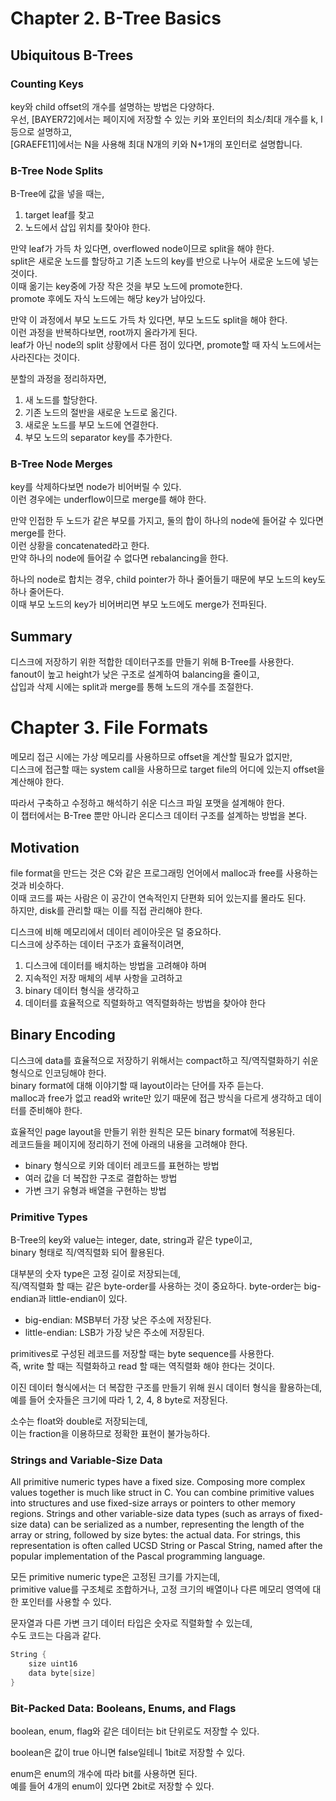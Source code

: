 # Chapter 2. B-Tree Basics
## Ubiquitous B-Trees
### Counting Keys
key와 child offset의 개수를 설명하는 방법은 다양하다.<br>
우선, [BAYER72]에서는 페이지에 저장할 수 있는 키와 포인터의 최소/최대 개수를 k, l 등으로 설명하고,<br>
[GRAEFE11]에서는 N을 사용해 최대 N개의 키와 N+1개의 포인터로 설명합니다.

### B-Tree Node Splits
B-Tree에 값을 넣을 때는,
1. target leaf를 찾고
2. 노드에서 삽입 위치를 찾아야 한다.

만약 leaf가 가득 차 있다면, overflowed node이므로 split을 해야 한다.<br>
split은 새로운 노드를 할당하고 기존 노드의 key를 반으로 나누어 새로운 노드에 넣는 것이다.<br>
이때 옮기는 key중에 가장 작은 것을 부모 노드에 promote한다.<br>
promote 후에도 자식 노드에는 해당 key가 남아있다.<br>   

만약 이 과정에서 부모 노드도 가득 차 있다면, 부모 노드도 split을 해야 한다.<br>
이런 과정을 반복하다보면, root까지 올라가게 된다.<br>
leaf가 아닌 node의 split 상황에서 다른 점이 있다면, promote할 때 자식 노드에서는 사라진다는 것이다.<br>

분할의 과정을 정리하자면,
1. 새 노드를 할당한다.
2. 기존 노드의 절반을 새로운 노드로 옮긴다.
3. 새로운 노드를 부모 노드에 연결한다.
4. 부모 노드의 separator key를 추가한다.

### B-Tree Node Merges
key를 삭제하다보면 node가 비어버릴 수 있다.<br>
이런 경우에는 underflow이므로 merge를 해야 한다.<br>

만약 인접한 두 노드가 같은 부모를 가지고, 둘의 합이 하나의 node에 들어갈 수 있다면 merge를 한다.<br>
이런 상황을 concatenated라고 한다.<br>
만약 하나의 node에 들어갈 수 없다면 rebalancing을 한다.

하나의 node로 합치는 경우, child pointer가 하나 줄어들기 때문에 부모 노드의 key도 하나 줄어든다.<br>
이때 부모 노드의 key가 비어버리면 부모 노드에도 merge가 전파된다.<br>

## Summary
디스크에 저장하기 위한 적합한 데이터구조를 만들기 위해 B-Tree를 사용한다.<br>
fanout이 높고 height가 낮은 구조로 설계하여 balancing을 줄이고,<br>
삽입과 삭제 시에는 split과 merge를 통해 노드의 개수를 조절한다.<br>

# Chapter 3. File Formats
메모리 접근 시에는 가상 메모리를 사용하므로 offset을 계산할 필요가 없지만,<br>
디스크에 접근할 때는 system call을 사용하므로 target file의 어디에 있는지 offset을 계산해야 한다.<br>

따라서 구축하고 수정하고 해석하기 쉬운 디스크 파일 포맷을 설계해야 한다.<br>
이 챕터에서는 B-Tree 뿐만 아니라 온디스크 데이터 구조를 설계하는 방법을 본다.

## Motivation
file format을 만드는 것은 C와 같은 프로그래밍 언어에서 malloc과 free를 사용하는 것과 비슷하다.<br>
이때 코드를 짜는 사람은 이 공간이 연속적인지 단편화 되어 있는지를 몰라도 된다.<br>
하지만, disk를 관리할 때는 이를 직접 관리해야 한다.<br>

디스크에 비해 메모리에서 데이터 레이아웃은 덜 중요하다.<br>
디스크에 상주하는 데이터 구조가 효율적이려면,<br>
1. 디스크에 데이터를 배치하는 방법을 고려해야 하며
2. 지속적인 저장 매체의 세부 사항을 고려하고
3. binary 데이터 형식을 생각하고
4. 데이터를 효율적으로 직렬화하고 역직렬화하는 방법을 찾아야 한다

## Binary Encoding 
디스크에 data를 효율적으로 저장하기 위해서는 compact하고 직/역직렬화하기 쉬운 형식으로 인코딩해야 한다.<br>
binary format에 대해 이야기할 때 layout이라는 단어를 자주 듣는다.<br>
malloc과 free가 없고 read와 write만 있기 때문에 접근 방식을 다르게 생각하고 데이터를 준비해야 한다.<br>

효율적인 page layout을 만들기 위한 원칙은 모든 binary format에 적용된다.<br>
레코드들을 페이지에 정리하기 전에 아래의 내용을 고려해야 한다.<br>
- binary 형식으로 키와 데이터 레코드를 표현하는 방법
- 여러 값을 더 복잡한 구조로 결합하는 방법
- 가변 크기 유형과 배열을 구현하는 방법

### Primitive Types
B-Tree의 key와 value는 integer, date, string과 같은 type이고,<br>
binary 형태로 직/역직렬화 되어 활용된다.<br>

대부분의 숫자 type은 고정 길이로 저장되는데,<br>
직/역직렬화 할 때는 같은 byte-order를 사용하는 것이 중요하다.
byte-order는 big-endian과 little-endian이 있다.<br>
- big-endian: MSB부터 가장 낮은 주소에 저장된다.<br>
- little-endian: LSB가 가장 낮은 주소에 저장된다.

primitives로 구성된 레코드를 저장할 때는 byte sequence를 사용한다.<br>
즉, write 할 때는 직렬화하고 read 할 때는 역직렬화 해야 한다는 것이다.

이진 데이터 형식에서는 더 복잡한 구조를 만들기 위해 원시 데이터 형식을 활용하는데,<br>
예를 들어 숫자들은 크기에 따라 1, 2, 4, 8 byte로 저장된다.<br>

소수는 float와 double로 저장되는데,<br>
이는 fraction을 이용하므로 정확한 표현이 불가능하다.<br>

### Strings and Variable-Size Data

All primitive numeric types have a fixed size. Composing more complex
values together is much like struct in C. You can combine primitive
values into structures and use fixed-size arrays or pointers to other
memory regions.
Strings and other variable-size data types (such as arrays of fixed-size
data) can be serialized as a number, representing the length of the array or
string, followed by size bytes: the actual data. For strings, this
representation is often called UCSD String or Pascal String, named after
the popular implementation of the Pascal programming language. 


모든 primitive numeric type은 고정된 크기를 가지는데,<br>
primitive value를 구조체로 조합하거나, 고정 크기의 배열이나 다른 메모리 영역에 대한 포인터를 사용할 수 있다.<br>

문자열과 다른 가변 크기 데이터 타입은 숫자로 직렬화할 수 있는데,<br>
수도 코드는 다음과 같다.

```c
String {
    size uint16
    data byte[size]
}
```

### Bit-Packed Data: Booleans, Enums, and Flags
boolean, enum, flag와 같은 데이터는 bit 단위로도 저장할 수 있다.<br>

boolean은 값이 true 아니면 false일테니 1bit로 저장할 수 있다.<br>

enum은 enum의 개수에 따라 bit를 사용하면 된다.<br>
예를 들어 4개의 enum이 있다면 2bit로 저장할 수 있다.<br>

